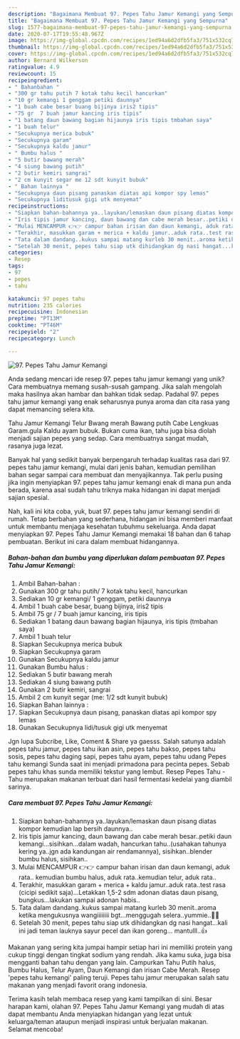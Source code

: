 ```yaml
---
description: "Bagaimana Membuat 97. Pepes Tahu Jamur Kemangi yang Sempurna"
title: "Bagaimana Membuat 97. Pepes Tahu Jamur Kemangi yang Sempurna"
slug: 1577-bagaimana-membuat-97-pepes-tahu-jamur-kemangi-yang-sempurna
date: 2020-07-17T19:55:48.967Z
image: https://img-global.cpcdn.com/recipes/1ed94a6d2dfb5fa3/751x532cq70/97-pepes-tahu-jamur-kemangi-foto-resep-utama.jpg
thumbnail: https://img-global.cpcdn.com/recipes/1ed94a6d2dfb5fa3/751x532cq70/97-pepes-tahu-jamur-kemangi-foto-resep-utama.jpg
cover: https://img-global.cpcdn.com/recipes/1ed94a6d2dfb5fa3/751x532cq70/97-pepes-tahu-jamur-kemangi-foto-resep-utama.jpg
author: Bernard Wilkerson
ratingvalue: 4.9
reviewcount: 15
recipeingredient:
- " Bahanbahan "
- "300 gr tahu putih 7 kotak tahu kecil hancurkan"
- "10 gr kemangi 1 genggam petiki daunnya"
- "1 buah cabe besar buang bijinya iris2 tipis"
- "75 gr  7 buah jamur kancing iris tipis"
- "1 batang daun bawang bagian hijaunya iris tipis tmbahan saya"
- "1 buah telur"
- "Secukupnya merica bubuk"
- "Secukupnya garam"
- "Secukupnya kaldu jamur"
- " Bumbu halus "
- "5 butir bawang merah"
- "4 siung bawang putih"
- "2 butir kemiri sangrai"
- "2 cm kunyit segar me 12 sdt kunyit bubuk"
- " Bahan lainnya "
- "Secukupnya daun pisang panaskan diatas api kompor spy lemas"
- "Secukupnya liditusuk gigi utk menyemat"
recipeinstructions:
- "Siapkan bahan-bahannya ya..layukan/lemaskan daun pisang diatas kompor kemudian lap bersih daunnya.."
- "Iris tipis jamur kancing, daun bawang dan cabe merah besar..petiki daun kemangi...sisihkan...dalam wadah, hancurkan tahu..(usahakan tahunya kering ya..jgn ada kandungan air rendamannya), sisihkan..blender bumbu halus, sisihkan.."
- "Mulai MENCAMPUR 👉👉 campur bahan irisan dan daun kemangi, aduk rata.. kemudian bumbu halus, aduk rata..kemudian telur, aduk rata.."
- "Terakhir, masukkan garam + merica + kaldu jamur..aduk rata..test rasa (cicipi sedikit saja)...Letakkan 1,5-2 sdm adonan diatas daun pisang, bungkus...lakukan sampai adonan habis.."
- "Tata dalam dandang..kukus sampai matang kurleb 30 menit..aroma ketika mengukusnya wangiiiiiiii bgt...menggugah selera..yummie..🤤🤤"
- "Setelah 30 menit, pepes tahu siap utk dihidangkan dg nasi hangat...kali ini jadi teman lauknya sayur pecel dan ikan goreng... mantulll..👍"
categories:
- Resep
tags:
- 97
- pepes
- tahu

katakunci: 97 pepes tahu 
nutrition: 235 calories
recipecuisine: Indonesian
preptime: "PT13M"
cooktime: "PT46M"
recipeyield: "2"
recipecategory: Lunch

---
```



![97. Pepes Tahu Jamur Kemangi](https://img-global.cpcdn.com/recipes/1ed94a6d2dfb5fa3/751x532cq70/97-pepes-tahu-jamur-kemangi-foto-resep-utama.jpg)

Anda sedang mencari ide resep 97. pepes tahu jamur kemangi yang unik? Cara membuatnya memang susah-susah gampang. Jika salah mengolah maka hasilnya akan hambar dan bahkan tidak sedap. Padahal 97. pepes tahu jamur kemangi yang enak seharusnya punya aroma dan cita rasa yang dapat memancing selera kita.

Tahu Jamur Kemangi Telur Bwang merah Bawang putih Cabe Lengkuas Garam.gula Kaldu ayam bubuk. Bukan cuma ikan, tahu juga bisa diolah menjadi sajian pepes yang sedap. Cara membuatnya sangat mudah, rasanya juga lezat.

Banyak hal yang sedikit banyak berpengaruh terhadap kualitas rasa dari 97. pepes tahu jamur kemangi, mulai dari jenis bahan, kemudian pemilihan bahan segar sampai cara membuat dan menyajikannya. Tak perlu pusing jika ingin menyiapkan 97. pepes tahu jamur kemangi enak di mana pun anda berada, karena asal sudah tahu triknya maka hidangan ini dapat menjadi sajian spesial.


Nah, kali ini kita coba, yuk, buat 97. pepes tahu jamur kemangi sendiri di rumah. Tetap berbahan yang sederhana, hidangan ini bisa memberi manfaat untuk membantu menjaga kesehatan tubuhmu sekeluarga. Anda dapat menyiapkan 97. Pepes Tahu Jamur Kemangi memakai 18 bahan dan 6 tahap pembuatan. Berikut ini cara dalam membuat hidangannya.

<!--inarticleads1-->

##### Bahan-bahan dan bumbu yang diperlukan dalam pembuatan 97. Pepes Tahu Jamur Kemangi:

1. Ambil  Bahan-bahan :
1. Gunakan 300 gr tahu putih/ 7 kotak tahu kecil, hancurkan
1. Sediakan 10 gr kemangi/ 1 genggam, petiki daunnya
1. Ambil 1 buah cabe besar, buang bijinya, iris2 tipis
1. Ambil 75 gr / 7 buah jamur kancing, iris tipis
1. Sediakan 1 batang daun bawang bagian hijaunya, iris tipis (tmbahan saya)
1. Ambil 1 buah telur
1. Siapkan Secukupnya merica bubuk
1. Siapkan Secukupnya garam
1. Gunakan Secukupnya kaldu jamur
1. Gunakan  Bumbu halus :
1. Sediakan 5 butir bawang merah
1. Sediakan 4 siung bawang putih
1. Gunakan 2 butir kemiri, sangrai
1. Ambil 2 cm kunyit segar (me: 1/2 sdt kunyit bubuk)
1. Siapkan  Bahan lainnya :
1. Siapkan Secukupnya daun pisang, panaskan diatas api kompor spy lemas
1. Gunakan Secukupnya lidi/tusuk gigi utk menyemat


Jgn lupa Subcribe, Like, Coment &amp; Share ya gaesss. Salah satunya adalah pepes tahu jamur, pepes tahu ikan asin, pepes tahu bakso, pepes tahu sosis, pepes tahu daging sapi, pepes tahu ayam, pepes tahu udang Pepes tahu kemangi Sunda saat ini menjadi primadona para pecinta pepes. Sebab pepes tahu khas sunda memiliki tekstur yang lembut. Resep Pepes Tahu - Tahu merupakan makanan terbuat dari hasil fermentasi kedelai yang diambil sarinya. 

<!--inarticleads2-->

##### Cara membuat 97. Pepes Tahu Jamur Kemangi:

1. Siapkan bahan-bahannya ya..layukan/lemaskan daun pisang diatas kompor kemudian lap bersih daunnya..
1. Iris tipis jamur kancing, daun bawang dan cabe merah besar..petiki daun kemangi...sisihkan...dalam wadah, hancurkan tahu..(usahakan tahunya kering ya..jgn ada kandungan air rendamannya), sisihkan..blender bumbu halus, sisihkan..
1. Mulai MENCAMPUR 👉👉 campur bahan irisan dan daun kemangi, aduk rata.. kemudian bumbu halus, aduk rata..kemudian telur, aduk rata..
1. Terakhir, masukkan garam + merica + kaldu jamur..aduk rata..test rasa (cicipi sedikit saja)...Letakkan 1,5-2 sdm adonan diatas daun pisang, bungkus...lakukan sampai adonan habis..
1. Tata dalam dandang..kukus sampai matang kurleb 30 menit..aroma ketika mengukusnya wangiiiiiiii bgt...menggugah selera..yummie..🤤🤤
1. Setelah 30 menit, pepes tahu siap utk dihidangkan dg nasi hangat...kali ini jadi teman lauknya sayur pecel dan ikan goreng... mantulll..👍


Makanan yang sering kita jumpai hampir setiap hari ini memiliki protein yang cukup tinggi dengan tingkat sodium yang rendah. Jika kamu suka, juga bisa mengganti bahan tahu dengan yang lain. Campurkan Tahu Putih halus, Bumbu Halus, Telur Ayam, Daun Kemangi dan irisan Cabe Merah. Resep &#39;pepes tahu kemangi&#39; paling teruji. Pepes tahu jamur merupakan salah satu makanan yang menjadi favorit orang indonesia. 

Terima kasih telah membaca resep yang kami tampilkan di sini. Besar harapan kami, olahan 97. Pepes Tahu Jamur Kemangi yang mudah di atas dapat membantu Anda menyiapkan hidangan yang lezat untuk keluarga/teman ataupun menjadi inspirasi untuk berjualan makanan. Selamat mencoba!
